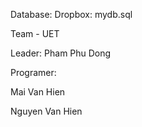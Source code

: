 Database: 
Dropbox: mydb.sql

Team - UET

Leader: Pham Phu Dong

Programer: 

  Mai Van Hien
  
  Nguyen Van Hien
